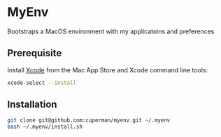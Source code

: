 # MyEnv

Bootstraps a MacOS environment with my applicatoins and preferences

## Prerequisite

Install [Xcode](https://apps.apple.com/us/app/xcode/id497799835) from the Mac App Store and Xcode command line tools:

```bash
xcode-select --install
```

## Installation

```bash
git clone git@github.com:cuperman/myenv.git ~/.myenv
bash ~/.myenv/install.sh
```
